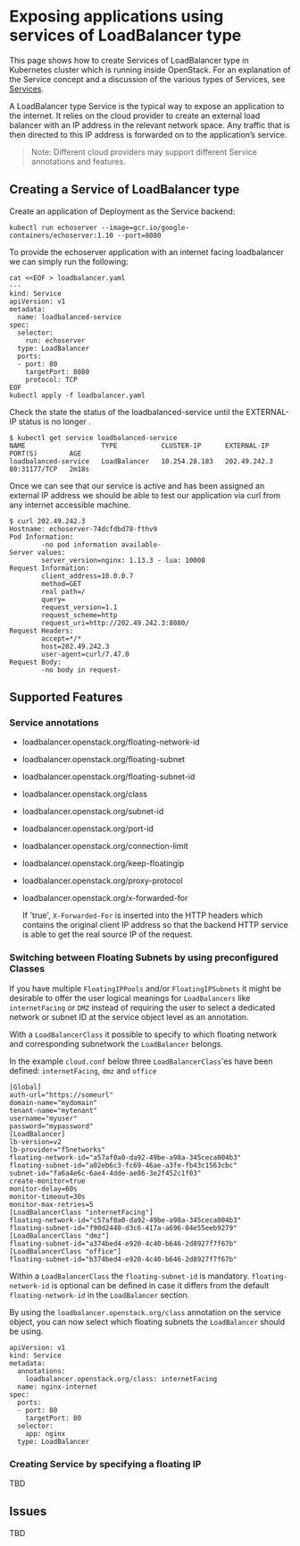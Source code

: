 # Exposing applications using services of LoadBalancer type

This page shows how to create Services of LoadBalancer type in Kubernetes cluster which is running inside OpenStack. For an explanation of the Service concept and a discussion of the various types of Services, see [Services](https://kubernetes.io/docs/concepts/services-networking/service/).

A LoadBalancer type Service is the typical way to expose an application to the internet. It relies on the cloud provider to create an external load balancer with an IP address in the relevant network space. Any traffic that is then directed to this IP address is forwarded on to the application’s service.

> Note: Different cloud providers may support different Service annotations and features.

## Creating a Service of LoadBalancer type

Create an application of Deployment as the Service backend:
```shell
kubectl run echoserver --image=gcr.io/google-containers/echoserver:1.10 --port=8080
```

To provide the echoserver application with an internet facing loadbalancer we can simply run the following:
```shell
cat <<EOF > loadbalancer.yaml
---
kind: Service
apiVersion: v1
metadata:
  name: loadbalanced-service
spec:
  selector:
    run: echoserver
  type: LoadBalancer
  ports:
  - port: 80
    targetPort: 8080
    protocol: TCP
EOF
kubectl apply -f loadbalancer.yaml
```

Check the state the status of the loadbalanced-service until the EXTERNAL-IP status is no longer <pending>.

```shell
$ kubectl get service loadbalanced-service
NAME                   TYPE           CLUSTER-IP      EXTERNAL-IP    PORT(S)        AGE
loadbalanced-service   LoadBalancer   10.254.28.183   202.49.242.3   80:31177/TCP   2m18s
```

Once we can see that our service is active and has been assigned an external IP address we should be able to test our application via curl from any internet accessible machine.

```shell
$ curl 202.49.242.3
Hostname: echoserver-74dcfdbd78-fthv9
Pod Information:
        -no pod information available-
Server values:
        server_version=nginx: 1.13.3 - lua: 10008
Request Information:
        client_address=10.0.0.7
        method=GET
        real path=/
        query=
        request_version=1.1
        request_scheme=http
        request_uri=http://202.49.242.3:8080/
Request Headers:
        accept=*/*
        host=202.49.242.3
        user-agent=curl/7.47.0
Request Body:
        -no body in request-
```

## Supported Features

### Service annotations
- loadbalancer.openstack.org/floating-network-id
- loadbalancer.openstack.org/floating-subnet
- loadbalancer.openstack.org/floating-subnet-id
- loadbalancer.openstack.org/class
- loadbalancer.openstack.org/subnet-id
- loadbalancer.openstack.org/port-id
- loadbalancer.openstack.org/connection-limit
- loadbalancer.openstack.org/keep-floatingip
- loadbalancer.openstack.org/proxy-protocol
- loadbalancer.openstack.org/x-forwarded-for

  If 'true', `X-Forwarded-For` is inserted into the HTTP headers which contains the original client IP address so that the backend HTTP service is able to get the real source IP of the request.

### Switching between Floating Subnets by using preconfigured Classes

If you have multiple `FloatingIPPools` and/or `FloatingIPSubnets` it might be desirable to offer the user logical meanings for `LoadBalancers` like `internetFacing` or `DMZ` instead of requiring the user to select a dedicated network or subnet ID at the service object level as an annotation.

With a `LoadBalancerClass` it possible to specify to which floating network and corresponding subnetwork the `LoadBalancer` belongs.

In the example `cloud.conf` below three `LoadBalancerClass`'es have been defined: `internetFacing`, `dmz` and `office`

```shell
[Global]
auth-url="https://someurl"
domain-name="mydomain"
tenant-name="mytenant"
username="myuser"
password="mypassword"
[LoadBalancer]
lb-version=v2
lb-provider="f5networks"
floating-network-id="a57af0a0-da92-49be-a98a-345ceca004b3"
floating-subnet-id="a02eb6c3-fc69-46ae-a3fe-fb43c1563cbc"
subnet-id="fa6a4e6c-6ae4-4dde-ae86-3e2f452c1f03"
create-monitor=true
monitor-delay=60s
monitor-timeout=30s
monitor-max-retries=5
[LoadBalancerClass "internetFacing"]
floating-network-id="c57af0a0-da92-49be-a98a-345ceca004b3"
floating-subnet-id="f90d2440-d3c6-417a-a696-04e55eeb9279"
[LoadBalancerClass "dmz"]
floating-subnet-id="a374bed4-e920-4c40-b646-2d8927f7f67b"
[LoadBalancerClass "office"]
floating-subnet-id="b374bed4-e920-4c40-b646-2d8927f7f67b"
```

Within a `LoadBalancerClass` the `floating-subnet-id` is mandatory. `floating-network-id` is optional can be defined in case it differs from the default `floating-network-id` in the `LoadBalancer` section.

By using the `loadbalancer.openstack.org/class` annotation on the service object, you can now select which floating subnets the `LoadBalancer` should be using.

```shell
apiVersion: v1
kind: Service
metadata:
  annotations:
    loadbalancer.openstack.org/class: internetFacing
  name: nginx-internet
spec:
  ports:
  - port: 80
    targetPort: 80
  selector:
    app: nginx
  type: LoadBalancer
```

### Creating Service by specifying a floating IP
TBD

## Issues
TBD
